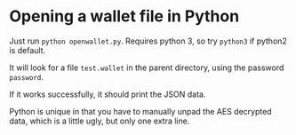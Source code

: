 # Opening a wallet file in Python

Just run `python openwallet.py`. Requires python 3, so try `python3` if python2 is default.

It will look for a file `test.wallet` in the parent directory, using the password `password`.

If it works successfully, it should print the JSON data.

Python is unique in that you have to manually unpad the AES decrypted data, which is a little ugly, but only one extra line.
